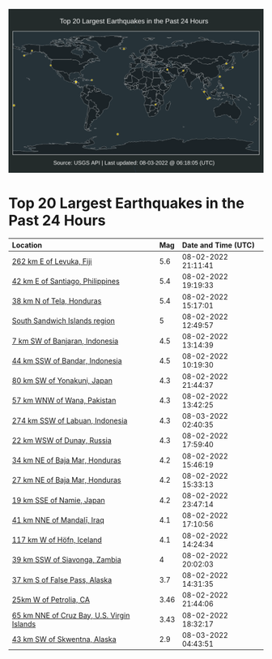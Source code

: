 ![Map](./map.png)

# Top 20 Largest Earthquakes in the Past 24 Hours

| Location | Mag | Date and Time (UTC) |
|:---|:---|:---|
| [262 km E of Levuka, Fiji](https://earthquake.usgs.gov/earthquakes/eventpage/us6000i7k8) | 5.6 | 08-02-2022 21:11:41 |
| [42 km E of Santiago, Philippines](https://earthquake.usgs.gov/earthquakes/eventpage/us6000i7j6) | 5.4 | 08-02-2022 19:19:33 |
| [38 km N of Tela, Honduras](https://earthquake.usgs.gov/earthquakes/eventpage/us6000i7hp) | 5.4 | 08-02-2022 15:17:01 |
| [South Sandwich Islands region](https://earthquake.usgs.gov/earthquakes/eventpage/us6000i7fu) | 5 | 08-02-2022 12:49:57 |
| [7 km SW of Banjaran, Indonesia](https://earthquake.usgs.gov/earthquakes/eventpage/us6000i7g1) | 4.5 | 08-02-2022 13:14:39 |
| [44 km SSW of Bandar, Indonesia](https://earthquake.usgs.gov/earthquakes/eventpage/us6000i7ev) | 4.5 | 08-02-2022 10:19:30 |
| [80 km SW of Yonakuni, Japan](https://earthquake.usgs.gov/earthquakes/eventpage/us6000i7km) | 4.3 | 08-02-2022 21:44:37 |
| [57 km WNW of Wana, Pakistan](https://earthquake.usgs.gov/earthquakes/eventpage/us6000i7g8) | 4.3 | 08-02-2022 13:42:25 |
| [274 km SSW of Labuan, Indonesia](https://earthquake.usgs.gov/earthquakes/eventpage/us6000i7mb) | 4.3 | 08-03-2022 02:40:35 |
| [22 km WSW of Dunay, Russia](https://earthquake.usgs.gov/earthquakes/eventpage/us6000i7in) | 4.3 | 08-02-2022 17:59:40 |
| [34 km NE of Baja Mar, Honduras](https://earthquake.usgs.gov/earthquakes/eventpage/us6000i7hw) | 4.2 | 08-02-2022 15:46:19 |
| [27 km NE of Baja Mar, Honduras](https://earthquake.usgs.gov/earthquakes/eventpage/us6000i7hs) | 4.2 | 08-02-2022 15:33:13 |
| [19 km SSE of Namie, Japan](https://earthquake.usgs.gov/earthquakes/eventpage/us6000i7ld) | 4.2 | 08-02-2022 23:47:14 |
| [41 km NNE of Mandalī, Iraq](https://earthquake.usgs.gov/earthquakes/eventpage/us6000i7ie) | 4.1 | 08-02-2022 17:10:56 |
| [117 km W of Höfn, Iceland](https://earthquake.usgs.gov/earthquakes/eventpage/us6000i7hi) | 4.1 | 08-02-2022 14:24:34 |
| [39 km SSW of Siavonga, Zambia](https://earthquake.usgs.gov/earthquakes/eventpage/us6000i7jj) | 4 | 08-02-2022 20:02:03 |
| [37 km S of False Pass, Alaska](https://earthquake.usgs.gov/earthquakes/eventpage/us6000i7hb) | 3.7 | 08-02-2022 14:31:35 |
| [25km W of Petrolia, CA](https://earthquake.usgs.gov/earthquakes/eventpage/nc73763275) | 3.46 | 08-02-2022 21:44:06 |
| [65 km NNE of Cruz Bay, U.S. Virgin Islands](https://earthquake.usgs.gov/earthquakes/eventpage/pr71362188) | 3.43 | 08-02-2022 18:32:17 |
| [43 km SW of Skwentna, Alaska](https://earthquake.usgs.gov/earthquakes/eventpage/ak0229vn6obl) | 2.9 | 08-03-2022 04:43:51 |

